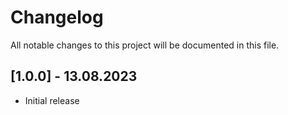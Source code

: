 # Changelog

All notable changes to this project will be documented in this file.

## [1.0.0] - 13.08.2023

- Initial release 